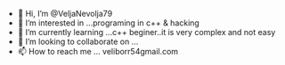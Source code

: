 - 👋 Hi, I’m @VeljaNevolja79
- 👀 I’m interested in ...programing in c++ & hacking
- 🌱 I’m currently learning ...c++  beginer..it is very complex and not easy
- 💞️ I’m looking to collaborate on ...
- 📫 How to reach me ... veliborr54gmail.com

<!---
VeljaNevolja79/VeljaNevolja79 is a ✨ special ✨ repository because its `README.md` (this file) appears on your GitHub profile.
You can click the Preview link to take a look at your changes.
--->
